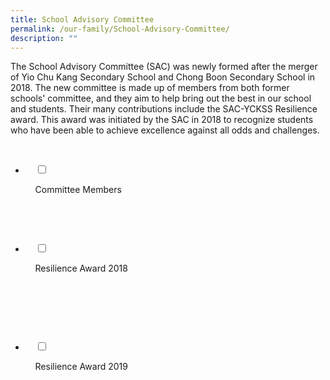 ```yaml
---
title: School Advisory Committee
permalink: /our-family/School-Advisory-Committee/
description: ""
---
```

The School Advisory Committee (SAC) was newly formed after the merger of Yio Chu Kang Secondary School and Chong Boon Secondary School in 2018. The new committee is made up of members from both former schools' committee, and they aim to help bring out the best in our school and students. Their many contributions include the SAC-YCKSS Resilience award. This award was initiated by the SAC in 2018 to recognize students who have been able to achieve excellence against all odds and challenges.


<ul class="jekyllcodex_accordion">

  <li>

    <input type="checkbox" id="accordion1">

    <label for="accordion1">Committee Members</label>

    <div>

<p> </p>

    </div>

</li>
	<li>

    <input type="checkbox" id="accordion2">

    <label for="accordion2">Resilience Award 2018</label>

    <div>

      <p> </p>

    </div>

</li>
	
<li>

    <input type="checkbox" id="accordion3">

    <label for="accordion3">Resilience Award 2019</label>

    <div>

<p> </p>

    </div>

</li>
	
	

	
</ul>